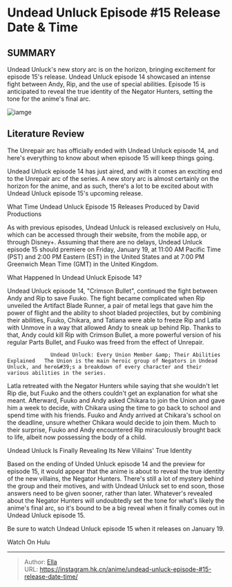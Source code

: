 # Undead Unluck Episode #15 Release Date &amp; Time


## SUMMARY 



  Undead Unluck&#39;s new story arc is on the horizon, bringing excitement for episode 15&#39;s release.   Undead Unluck episode 14 showcased an intense fight between Andy, Rip, and the use of special abilities.   Episode 15 is anticipated to reveal the true identity of the Negator Hunters, setting the tone for the anime&#39;s final arc.  

![iamge](https://static1.srcdn.com/wordpress/wp-content/uploads/2024/01/gdngxlnwcaaysjq.jpg)

## Literature Review

The Unrepair arc has officially ended with Undead Unluck episode 14, and here&#39;s everything to know about when episode 15 will keep things going.




Undead Unluck episode 14 has just aired, and with it comes an exciting end to the Unrepair arc of the series. A new story arc is almost certainly on the horizon for the anime, and as such, there&#39;s a lot to be excited about with Undead Unluck episode 15&#39;s upcoming release.





 What Time Undead Unluck Episode 15 Releases 
Produced by David Productions
          

As with previous episodes, Undead Unluck is released exclusively on Hulu, which can be accessed through their website, from the mobile app, or through Disney&#43;. Assuming that there are no delays, Undead Unluck episode 15 should premiere on Friday, January 19, at 11:00 AM Pacific Time (PST) and 2:00 PM Eastern (EST) in the United States and at 7:00 PM Greenwich Mean Time (GMT) in the United Kingdom.



 What Happened In Undead Unluck Episode 14? 
          

Undead Unluck episode 14, &#34;Crimson Bullet&#34;, continued the fight between Andy and Rip to save Fuuko. The fight became complicated when Rip unveiled the Artifact Blade Runner, a pair of metal legs that gave him the power of flight and the ability to shoot bladed projectiles, but by combining their abilities, Fuuko, Chikara, and Tatiana were able to freeze Rip and Latla with Unmove in a way that allowed Andy to sneak up behind Rip. Thanks to that, Andy could kill Rip with Crimson Bullet, a more powerful version of his regular Parts Bullet, and Fuuko was freed from the effect of Unrepair.




                  Undead Unluck: Every Union Member &amp; Their Abilities Explained   The Union is the main heroic group of Negators in Undead Unluck, and here&#39;s a breakdown of every character and their various abilities in the series.   

Latla retreated with the Negator Hunters while saying that she wouldn&#39;t let Rip die, but Fuuko and the others couldn&#39;t get an explanation for what she meant. Afterward, Fuuko and Andy asked Chikara to join the Union and gave him a week to decide, with Chikara using the time to go back to school and spend time with his friends. Fuuko and Andy arrived at Chikara&#39;s school on the deadline, unsure whether Chikara would decide to join them. Much to their surprise, Fuuko and Andy encountered Rip miraculously brought back to life, albeit now possessing the body of a child.



 Undead Unluck Is Finally Revealing Its New Villains&#39; True Identity 
          




Based on the ending of Unded Unluck episode 14 and the preview for episode 15, it would appear that the anime is about to reveal the true identity of the new villains, the Negator Hunters. There&#39;s still a lot of mystery behind the group and their motives, and with Undead Unluck set to end soon, those answers need to be given sooner, rather than later. Whatever&#39;s revealed about the Negator Hunters will undoubtedly set the tone for what&#39;s likely the anime&#39;s final arc, so it&#39;s bound to be a big reveal when it finally comes out in Undead Unluck episode 15.

Be sure to watch Undead Unluck episode 15 when it releases on January 19.

Watch On Hulu



---

> Author: [Ella](https://instagram.hk.cn/)  
> URL: https://instagram.hk.cn/anime/undead-unluck-episode-#15-release-date-time/  

